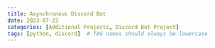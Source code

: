 ```yaml
---
title: Asynchronous Discord Bot
date: 2023-07-23
categories: [Additional Projects, Discord Bot Project]
tags: [python, discord]  # TAG names should always be lowercase
---
```


